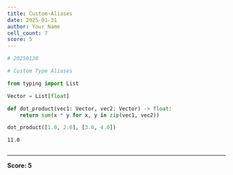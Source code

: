 ```yaml
---
title: Custom-Aliases
date: 2025-01-31
author: Your Name
cell_count: 7
score: 5
---
```


```python
# 20250130
```


```python
# Custom Type Aliases
```


```python
from typing import List
```


```python
Vector = List[float]
```


```python
def dot_product(vec1: Vector, vec2: Vector) -> float:
    return sum(x * y for x, y in zip(vec1, vec2))
```


```python
dot_product([1.0, 2.0], [3.0, 4.0])
```




    11.0




```python

```


---
**Score: 5**
